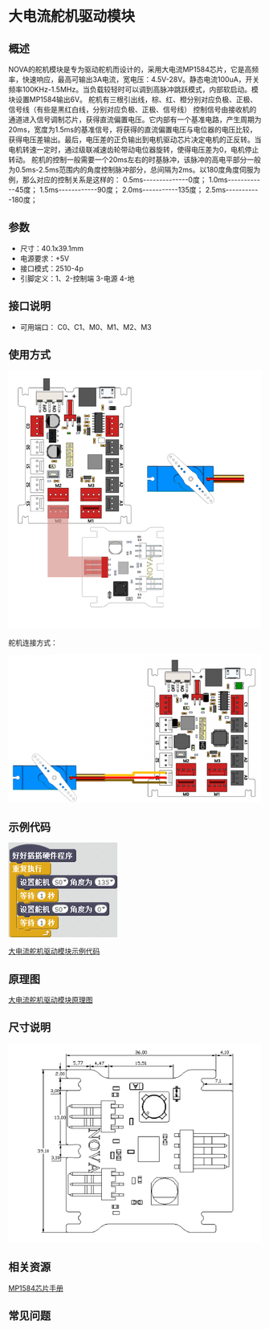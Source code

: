 # 大电流舵机驱动模块

## 概述

NOVA的舵机模块是专为驱动舵机而设计的，采用大电流MP1584芯片，它是高频率，快速响应，最高可输出3A电流，宽电压：4.5V-28V。静态电流100uA，开关频率100KHz-1.5MHz。当负载较轻时可以调到高脉冲跳跃模式，内部软启动。模块设置MP1584输出6V。 舵机有三根引出线，棕、红、橙分别对应负极、正极、信号线（有些是黑红白线，分别对应负极、正极、信号线） 控制信号由接收机的通道进入信号调制芯片，获得直流偏置电压。它内部有一个基准电路，产生周期为20ms，宽度为1.5ms的基准信号，将获得的直流偏置电压与电位器的电压比较，获得电压差输出。最后，电压差的正负输出到电机驱动芯片决定电机的正反转。当电机转速一定时，通过级联减速齿轮带动电位器旋转，使得电压差为0，电机停止转动。 舵机的控制一般需要一个20ms左右的时基脉冲，该脉冲的高电平部分一般为0.5ms-2.5ms范围内的角度控制脉冲部分，总间隔为2ms。以180度角度伺服为例，那么对应的控制关系是这样的： 0.5ms--------------0度； 1.0ms------------45度； 1.5ms------------90度； 2.0ms-----------135度； 2.5ms-----------180度；

## 参数

* 尺寸：40.1x39.1mm
* 电源要求：+5V
* 接口模式：2510-4p
* 引脚定义：1、2-控制端 3-电源 4-地

## 接口说明

* 可用端口： C0、C1、M0、M1、M2、M3

## 使用方式

![](../../.gitbook/assets/21.png)

舵机连接方式：

![](../../.gitbook/assets/138.png)

## 示例代码

![](../../.gitbook/assets/22.png)

[大电流舵机驱动模块示例代码](http://www.haohaodada.com/show.php?id=947545)

## 原理图

[大电流舵机驱动模块原理图](https://github.com/Haohaodada-official/haohaodada-docs/blob/master/原理图/大电流舵机驱动模块.pdf)

## 尺寸说明

![](../../.gitbook/assets/90.png)

## 相关资源

[MP1584芯片手册](https://github.com/Haohaodada-official/haohaodada-docs/blob/master/主要芯片说明书/舵机驱动-MP1584.PDF)

## 常见问题

